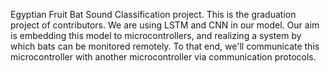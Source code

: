 Egyptian Fruit Bat Sound Classification project.
This is the graduation project of contributors. We are using LSTM and CNN in our model.
Our aim is embedding this model to microcontrollers, and realizing a system by which 
bats can be monitored remotely. To that end, we'll communicate this microcontroller with 
another microcontroller via communication protocols.